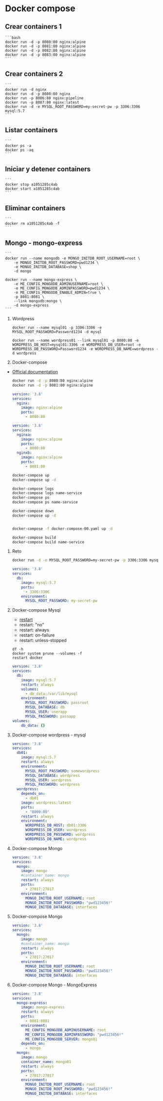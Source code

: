 # Docker compose

## Crear containers 1

    ```bash
    docker run -d -p 8080:80 nginx:alpine
    docker run -d -p 8081:80 nginx:alpine
    docker run -d -p 8082:80 nginx:alpine
    docker run -d -p 8083:80 nginx:alpine
    ```

## Crear containers 2

    ```
    docker run -d nginx
    docker run -d -p 8080:80 nginx
    docker run -p 8086:80 nginx:pipeline
    docker run -p 8087:80 nginx:latest
    docker run -d -e MYSQL_ROOT_PASSWORD=my-secret-pw -p 3306:3306 mysql:5.7
    ```

## Listar containers
    ```
    docker ps -a
    docker ps -aq
    ```

## Iniciar y detener containers
    ```
    docker stop a1051285c4ab
    docker start a1051285c4ab
    ```

## Eliminar containers
    ```
    docker rm a1051285c4ab -f
    ```


## Mongo - mongo-express
    ```
    docker run --name mongodb -e MONGO_INITDB_ROOT_USERNAME=root \
        -e MONGO_INITDB_ROOT_PASSWORD=pwd1234 \
        -e MONGO_INITDB_DATABASE=shop \
        -d mongo

    docker run --name mongo-express \
        -e ME_CONFIG_MONGODB_ADMINUSERNAME=root \
        -e ME_CONFIG_MONGODB_ADMINPASSWORD=pwd1234 \
        -e ME_CONFIG_MONGODB_ENABLE_ADMIN=true \
        -p 8081:8081 \
        --link mongodb:mongo \
        -d mongo-express
    ```

1. Wordpress
    ```
    docker run --name mysql01 -p 3306:3306 -e MYSQL_ROOT_PASSWORD=Password1234 -d mysql

    docker run --name wordpress01 --link mysql01 -p 8080:80 -e WORDPRESS_DB_HOST=mysql01:3306 -e WORDPRESS_DB_USER=root -e WORDPRESS_DB_PASSWORD=Password1234 -e WORDPRESS_DB_NAME=wordpress -d wordpress
    ```


1. Docker-compose 

* [Official documentation](https://docs.docker.com/compose/compose-file/)
  

    ```bash
    docker run -d -p 8080:80 nginx:alpine
    docker run -d -p 8081:80 nginx:alpine
    ```

    ```YAML
    version: '3.8'
    services:
      nginx:
        image: nginx:alpine
        ports:
          - 8080:80
    ```

    ```YAML
    version: '3.8'
    services:
      nginxa:
        image: nginx:alpine
        ports:
          - 8080:80
      nginxb:
        image: nginx:alpine
        ports:
          - 8081:80          
    ```

    ```sh
    docker-compose up
    docker-compose up -d

    docker-compose logs
    docker-compose logs name-service
    docker-compose ps
    docker-compose ps name-service

    docker-compose down
    docker-compose up -d


    docker-compose -f docker-compose-00.yaml up -d

    docker-compose build
    docker-compose build name-service

    ```

1. Reto

    ```sh
    docker run -d -e MYSQL_ROOT_PASSWORD=my-secret-pw -p 3306:3306 mysql:5.7
    ```

    ```YAML
    version: '3.8'
    services:
      db:
        image: mysql:5.7
        ports:
          - 3306:3306
        environment:
          MYSQL_ROOT_PASSWORD: my-secret-pw          
    ```    


1. Docker-compose Mysql

    * [restart](https://docs.docker.com/compose/compose-file/#restart)
    * restart: "no"
    * restart: always
    * restart: on-failure
    * restart: unless-stopped

    ```shell
    df -h
    docker system prune --volumes -f
    restart docker
    ```

    ```YAML
    version: '3.8'
    services:
      db:
        image: mysql:5.7
        restart: always
        volumes:
          - db_data:/var/lib/mysql
        environment:
          MYSQL_ROOT_PASSWORD: passroot
          MYSQL_DATABASE: db
          MYSQL_USER: userapp
          MYSQL_PASSWORD: passapp
    volumes:
        db_data: {}
    ``` 


1. Docker-compose wordpress - mysql


    ```YAML
    version: '3.8'
    services:
      db01:
        image: mysql:5.7
        restart: always 
        environment:
          MYSQL_ROOT_PASSWORD: somewordpress
          MYSQL_DATABASE: wordpress
          MYSQL_USER: wordpress
          MYSQL_PASSWORD: wordpress
      wordpress:
        depends_on:
          - db01
        image: wordpress:latest
        ports:
          - "8000:80"
        restart: always
        environment:
          WORDPRESS_DB_HOST: db01:3306
          WORDPRESS_DB_USER: wordpress
          WORDPRESS_DB_PASSWORD: wordpress
          WORDPRESS_DB_NAME: wordpress
    ``` 


1. Docker-compose Mongo

    ```YAML
    version: '3.8'
    services:
      mongo:
        image: mongo
        #container_name: mongo
        restart: always
        ports:
          - 27017:27017
        environment:
          MONGO_INITDB_ROOT_USERNAME: root
          MONGO_INITDB_ROOT_PASSWORD: "pwd123456!"
          MONGO_INITDB_DATABASE: interfaces
    ``` 


  
  
1. Docker-compose Mongo

    ```YAML
    version: '3.8'
    services:
      mongo:
        image: mongo
        #container_name: mongo
        restart: always
        ports:
          - 27017:27017
        environment:
          MONGO_INITDB_ROOT_USERNAME: root
          MONGO_INITDB_ROOT_PASSWORD: "pwd123456!"
          MONGO_INITDB_DATABASE: interfaces
    ``` 

1. Docker-compose Mongo - MongoExpress

    ```YAML
    version: '3.8'
    services:
      mongo-express:
        image: mongo-express
        restart: always
        ports:
          - 8081:8081
        environment:
          ME_CONFIG_MONGODB_ADMINUSERNAME: root
          ME_CONFIG_MONGODB_ADMINPASSWORD: "pwd123456!"
          ME_CONFIG_MONGODB_SERVER: mongo01
        depends_on:
          - mongo   
      mongo:
        image: mongo
        container_name: mongo01
        restart: always
        ports:
          - 27017:27017
        environment:
          MONGO_INITDB_ROOT_USERNAME: root
          MONGO_INITDB_ROOT_PASSWORD: "pwd123456!"
          MONGO_INITDB_DATABASE: interfaces
    ```      